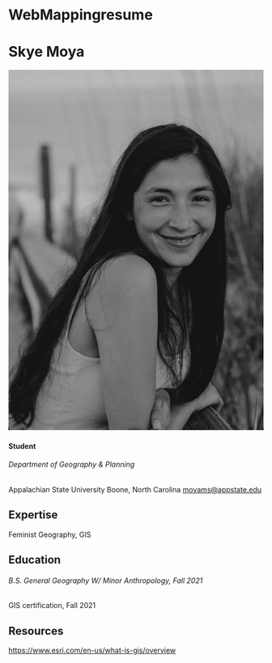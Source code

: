 # WebMappingresume
Skye Moya
========================
![skyePNG](skyePNG.png)


#### Student
###### Department of Geography & Planning
Appalachian State University
Boone, North Carolina
moyams@appstate.edu

Expertise
-------------
Feminist Geography, GIS

Education
-------------
###### B.S. General Geography W/ Minor Anthropology, Fall 2021
GIS certification, Fall 2021

Resources
---------------

https://www.esri.com/en-us/what-is-gis/overview
